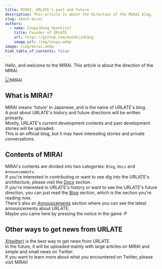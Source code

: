 ```yaml
---
title: MIRAI, URLATE's past and future
description: This article is about the direction of the MIRAI blog.
slug: about-mirai
authors:
  - name: Coupy(Kang Hyeokjin)
    title: Founder of URLATE
    url: https://github.com/HyeokjinKang
    image_url: /img/coupy.webp
image: /img/mirai.webp
hide_table_of_contents: false
---
```


Hello, and welcome to the MIRAI. This article is about the direction of the MIRAI.

![MIRAI](/img/mirai.webp)

<!--truncate-->

## What is MIRAI?

MIRAI means 'future' in Japanese, and is the name of URLATE's blog.  
A post about URLATE's history and future directions will be written primarily.  
Mostly, URLATE's current development contents and past development stories will be uploaded.  
This is an official blog, but it may have interesting stories and private conversations.

## Contents of MIRAI

MIRAI's contents are divided into two categories: `Blog`, `Docs` and `Announcements`.  
If you're interested in contributing or want to see dig into the URLATE's architecture, please visit the [Docs](/docs) section.  
If you're interested in URLATE's history or want to see the URLATE's future direction, you can just read the [Blog](/) section, which is the section you're reading now.  
There's also an [Announcements](/announcements) section where you can see the latest announcements about URLATE.  
Maybe you came here by pressing the notice in the game :P

## Other ways to get news from URLATE

[X(twitter)](https://twitter.com/urlate) is the best way to get news from URLATE.  
In the future, it will be uploaded mainly with large articles on MIRAI and simple and small news on Twitter.  
If you want to learn more about what you encountered on Twitter, please visit MIRAI!
